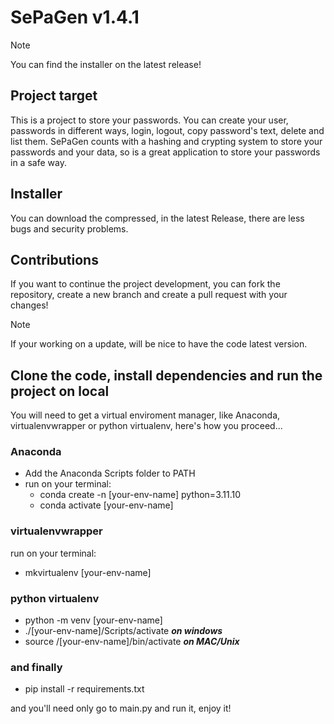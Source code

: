 # SePaGen v1.4.1

> [!NOTE]
> You can find the installer on the latest release!

## Project target
This is a project to store your passwords. You can create your user, passwords in different ways, login, logout, copy password's text, delete and list them.
  SePaGen counts with a hashing and crypting system to store your passwords and your data, so is a great application to store your passwords in a safe way.

## Installer
You can download the compressed, in the latest Release, there are less bugs and security problems.

## Contributions
If you want to continue the project development, you can fork the repository, create a new branch and create a pull request with your changes!

> [!NOTE]
> If your working on a update, will be nice to have the code latest version.

## Clone the code, install dependencies and run the project on local
You will need to get a virtual enviroment manager, like Anaconda, virtualenvwrapper or python virtualenv, here's how you proceed...

### Anaconda
- Add the Anaconda Scripts folder to PATH
- run on your terminal:
  - conda create -n [your-env-name] python=3.11.10
  - conda activate [your-env-name]
### virtualenvwrapper
run on your terminal:
- mkvirtualenv [your-env-name]

### python virtualenv
- python -m venv [your-env-name]
- ./[your-env-name]/Scripts/activate <b><i>on windows</i></b>
- source /[your-env-name]/bin/activate <b><i>on MAC/Unix</i></b>

### and finally
- pip install -r requirements.txt

and you'll need only go to main.py and run it, enjoy it!
